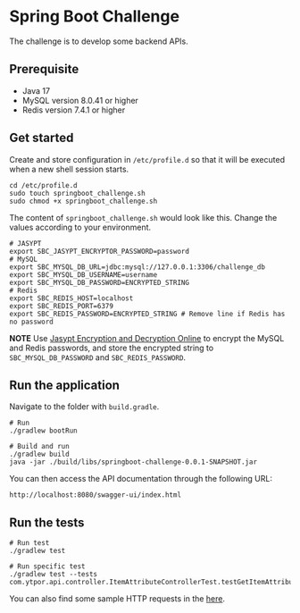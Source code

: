 # Spring Boot Challenge

The challenge is to develop some backend APIs.

## Prerequisite

* Java 17
* MySQL version 8.0.41 or higher
* Redis version 7.4.1 or higher

## Get started

Create and store configuration in `/etc/profile.d` so that it will be executed when a new shell session starts.

```
cd /etc/profile.d
sudo touch springboot_challenge.sh
sudo chmod +x springboot_challenge.sh
```

The content of `springboot_challenge.sh` would look like this. Change the values according to your environment.

```
# JASYPT
export SBC_JASYPT_ENCRYPTOR_PASSWORD=password
# MySQL
export SBC_MYSQL_DB_URL=jdbc:mysql://127.0.0.1:3306/challenge_db
export SBC_MYSQL_DB_USERNAME=username
export SBC_MYSQL_DB_PASSWORD=ENCRYPTED_STRING
# Redis
export SBC_REDIS_HOST=localhost
export SBC_REDIS_PORT=6379
export SBC_REDIS_PASSWORD=ENCRYPTED_STRING # Remove line if Redis has no password
```

**NOTE** Use [Jasypt Encryption and Decryption Online](https://www.devglan.com/online-tools/jasypt-online-encryption-decryption) to encrypt the MySQL and Redis passwords, and store the encrypted string to `SBC_MYSQL_DB_PASSWORD` and `SBC_REDIS_PASSWORD`.

## Run the application

Navigate to the folder with `build.gradle`.

```
# Run
./gradlew bootRun
```

```
# Build and run
./gradlew build
java -jar ./build/libs/springboot-challenge-0.0.1-SNAPSHOT.jar
```

You can then access the API documentation through the following URL:

```
http://localhost:8080/swagger-ui/index.html
```

## Run the tests

```
# Run test
./gradlew test

# Run specific test
./gradlew test --tests com.ytpor.api.controller.ItemAttributeControllerTest.testGetItemAttributeById
```

You can also find some sample HTTP requests in the [here](./rest-client).
